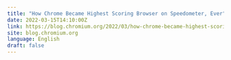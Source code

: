```yaml
---
title: "How Chrome Became Highest Scoring Browser on Speedometer, Ever"
date: 2022-03-15T14:10:00Z
link: https://blog.chromium.org/2022/03/how-chrome-became-highest-scoring.html?utm_medium=RSS&utm_source=news.12bit.vn
site: blog.chromium.org
language: English
draft: false
---
```

